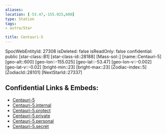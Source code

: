 ```yaml
---
aliases: 
location: [-53.47,-155.025,600]
type: Station
tags:
- astro/Star

title: Centauri-5
---
```

SpocWebEntityId: 27308
isDeleted: false
isReadOnly: false
confidential: public
[star-class::B1]
[star-class-id::28188]
[Mass-sol::]
[name::Centauri-5]
[geo-alt::600]
[geo-lon::-155.025]
[geo-lat::-53.47]
[geo-lon-v::-0.002]
[geo-lat-v::-0.02]
[bright-min::23]
[bright-max::23]
[Zodiac-index::5]
[ZodiacId::28101]
[NextStarId::27337]



## Confidential Links & Embeds: 
- [Centauri-5](../../../_public/astro/Star/Centauri-5.md) 
- [Centauri-5.internal](../../../_internal/astro/Star/Centauri-5.internal.md) 
- [Centauri-5.protect](../../../_protect/astro/Star/Centauri-5.protect.md) 
- [Centauri-5.private](../../../_private/astro/Star/Centauri-5.private.md) 
- [Centauri-5.personal](../../../_personal/astro/Star/Centauri-5.personal.md) 
- [Centauri-5.secret](../../../_secret/astro/Star/Centauri-5.secret.md)

